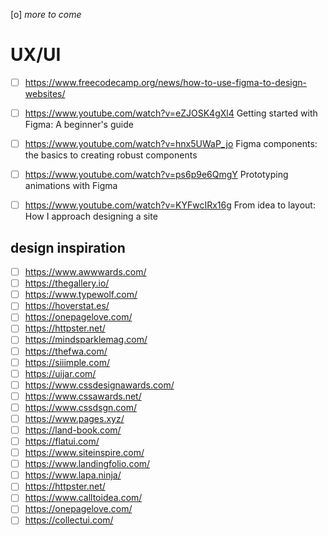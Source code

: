 [o] _more to come_

# UX/UI
- [ ] https://www.freecodecamp.org/news/how-to-use-figma-to-design-websites/
- [ ] https://www.youtube.com/watch?v=eZJOSK4gXl4  Getting started with Figma: A beginner's guide
- [ ] https://www.youtube.com/watch?v=hnx5UWaP_jo Figma components: the basics to creating robust components
- [ ] https://www.youtube.com/watch?v=ps6p9e6QmgY Prototyping animations with Figma
- [ ] https://www.youtube.com/watch?v=KYFwcIRx16g From idea to layout: How I approach designing a site



## design inspiration
- [ ] https://www.awwwards.com/
- [ ] https://thegallery.io/
- [ ] https://www.typewolf.com/
- [ ] https://hoverstat.es/
- [ ] https://onepagelove.com/
- [ ] https://httpster.net/
- [ ] https://mindsparklemag.com/
- [ ] https://thefwa.com/
- [ ] https://siiimple.com/
- [ ] https://uijar.com/
- [ ] https://www.cssdesignawards.com/
- [ ] https://www.cssawards.net/
- [ ] https://www.cssdsgn.com/
- [ ] https://www.pages.xyz/
- [ ] https://land-book.com/
- [ ] https://flatui.com/
- [ ] https://www.siteinspire.com/
- [ ] https://www.landingfolio.com/
- [ ] https://www.lapa.ninja/
- [ ] https://httpster.net/
- [ ] https://www.calltoidea.com/
- [ ] https://onepagelove.com/
- [ ] https://collectui.com/
